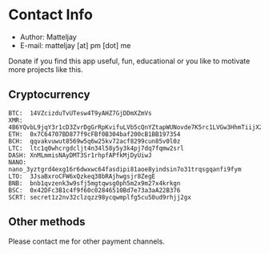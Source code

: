 # Contact Info

- Author: Matteljay
- E-mail: matteljay [at] pm [dot] me

Donate if you find this app useful, fun, educational or you like to motivate more projects like this.

## Cryptocurrency

    BTC:  14VZcizduTvUTesw4T9yAHZ7GjDDmXZmVs
    XMR:  4B6YQvbL9jqY3r1cD3ZvrDgGrRpKvifuLVb5cQnYZtapWUNovde7K5rc1LVGw3HhmTiijX21zHKSqjQtwxesBEe6FhufRGS
    ETH:  0x7C64707BD877f9cFBf0B304baf200cB1BB197354
    BCH:  qqvakvuwut8569w5q6w25kv72acf8299cun85v0l0z
    LTC:  ltc1q0whcrgdcljt4n34l58y5y3k4pj7dq7fqmw2srl
    DASH: XnMLmmisNAyDMT3Sr1rhpfAPfkMjDyUiwJ
    NANO: nano_3yztgrd4exg16r6dwxwc64fasdipi81aoe8yindsin7o31trqsgqanfi9fym
    LTO:  3JsaBxroCFW6xQzkeq38bRAjhwgsjr8ZegE
    BNB:  bnb1qvzenk3w9sfj5mgtqwsg0ph5m2x9m27x4krkgn
    BSC:  0x42DFc3B1c4f9f60c02846510Bd7e73a3aA22B376
    SCRT: secret1z2nv32clzqzz98ycqwmplfg5cu50ud9rhjj2gx

## Other methods

Please contact me for other payment channels.


